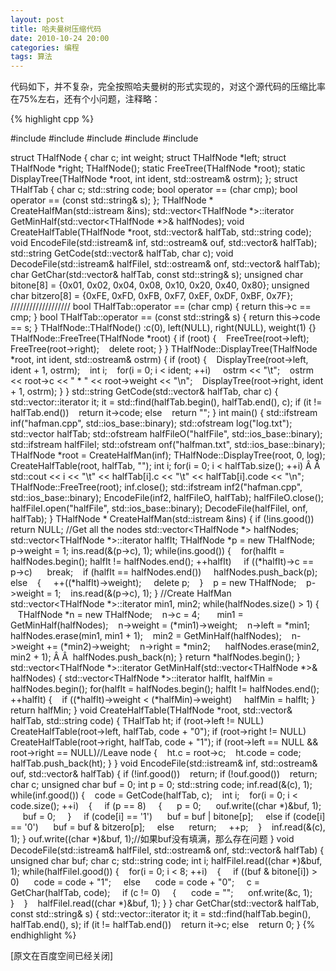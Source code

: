 ```yaml
---
layout: post
title: 哈夫曼树压缩代码
date: 2010-10-24 20:00
categories: 编程
tags: 算法
---
```



代码如下，并不复杂，完全按照哈夫曼树的形式实现的，对这个源代码的压缩比率在75%左右，还有个小问题，注释略：

<!-- more -->

{% highlight cpp %}

#include <iostream>
#include <fstream>
#include <vector>
#include <string>
#include <algorithm>

struct THalfNode
{
 char c;
 int weight;
 struct THalfNode *left;
 struct THalfNode *right;
 THalfNode();
 static FreeTree(THalfNode *root);
 static DisplayTree(THalfNode *root, int ident, std::ostream& ostrm);
};
struct THalfTab
{
 char c;
 std::string code;
 bool operator == (char cmp);
 bool operator == (const std::string& s);
};
THalfNode * CreateHalfMan(std::istream &ins);
std::vector<THalfNode *>::iterator GetMinHalf(std::vector<THalfNode *>& halfNodes);
void CreateHalfTable(THalfNode *root, std::vector<THalfTab>& halfTab, std::string code);
void EncodeFile(std::istream& inf, std::ostream& ouf, std::vector<THalfTab>& halfTab); 
std::string GetCode(std::vector<THalfTab>& halfTab, char c);
void DecodeFile(std::istream& halfFileI, std::ostream& onf, std::vector<THalfTab>& halfTab);
char GetChar(std::vector<THalfTab>& halfTab, const std::string& s);
unsigned char bitone[8] = {0x01, 0x02, 0x04, 0x08, 0x10, 0x20, 0x40, 0x80};
unsigned char bitzero[8] = {0xFE, 0xFD, 0xFB, 0xF7, 0xEF, 0xDF, 0xBF, 0x7F};
///////////////////
bool THalfTab::operator == (char cmp)
{
 return this->c == cmp;
}
bool THalfTab::operator == (const std::string& s)
{
 return this->code == s;
}
THalfNode::THalfNode()
:c(0), left(NULL), right(NULL), weight(1)
{}
THalfNode::FreeTree(THalfNode *root)
{
 if (root)
 {
   FreeTree(root->left);
   FreeTree(root->right);
   delete root;
 }
}
THalfNode::DisplayTree(THalfNode *root, int ident, std::ostream& ostrm)
{
 if (root)
 {
   DisplayTree(root->left, ident + 1, ostrm);
   int i;
   for(i = 0; i < ident; ++i)
    ostrm << "\t";
   ostrm << root->c << " * " << root->weight << "\n";
   DisplayTree(root->right, ident + 1, ostrm);
 }
}
std::string GetCode(std::vector<THalfTab>& halfTab, char c)
{
 std::vector<THalfTab>::iterator it;
 it = std::find(halfTab.begin(), halfTab.end(), c);
 if (it != halfTab.end())
   return it->code;
 else
   return "";
}
int main()
{
 std::ifstream inf("hafman.cpp", std::ios_base::binary);
 std::ofstream log("log.txt");
 std::vector<THalfTab> halfTab;
 std::ofstream halfFileO("halfFile", std::ios_base::binary);
 std::ifstream halfFileI;
 std::ofstream onf("halfman.txt", std::ios_base::binary);
 THalfNode *root = CreateHalfMan(inf); 
 THalfNode::DisplayTree(root, 0, log);
 CreateHalfTable(root, halfTab, "");
 int i;
 for(i = 0; i < halfTab.size(); ++i)
Â Â  std::cout << i << "\t" << halfTab[i].c << "\t" << halfTab[i].code << "\n";
 THalfNode::FreeTree(root);
 inf.close();
 std::ifstream inf2("hafman.cpp", std::ios_base::binary);
 EncodeFile(inf2, halfFileO, halfTab);
 halfFileO.close();
 halfFileI.open("halfFile", std::ios_base::binary);
 DecodeFile(halfFileI, onf, halfTab);
}
THalfNode * CreateHalfMan(std::istream &ins)
{
 if (!ins.good())
   return NULL;
 //Get all the nodes
 std::vector<THalfNode *> halfNodes;
 std::vector<THalfNode *>::iterator halfIt;
 THalfNode *p = new THalfNode;
 p->weight = 1;
 ins.read(&(p->c), 1);
 while(ins.good())
 {
   for(halfIt = halfNodes.begin(); halfIt != halfNodes.end(); ++halfIt)
    if ((*halfIt)->c == p->c)
     break;
   if (halfIt == halfNodes.end())
    halfNodes.push_back(p);
   else
   {
    ++((*halfIt)->weight);
    delete p;
   }
   p = new THalfNode;
   p->weight = 1;
   ins.read(&(p->c), 1);
 }
 //Create HalfMan
 std::vector<THalfNode *>::iterator min1, min2;
 while(halfNodes.size() > 1)
 {
   THalfNode *n = new THalfNode;
   n->c = 4;
  
   min1 = GetMinHalf(halfNodes);
   n->weight = (*min1)->weight;
   n->left = *min1;
   halfNodes.erase(min1, min1 + 1);
   min2 = GetMinHalf(halfNodes);
   n->weight += (*min2)->weight;
   n->right = *min2;  
   halfNodes.erase(min2, min2 + 1);
Â Â  halfNodes.push_back(n);
 }
 return *halfNodes.begin();
}
std::vector<THalfNode *>::iterator GetMinHalf(std::vector<THalfNode *>& halfNodes)
{
 std::vector<THalfNode *>::iterator halfIt, halfMin = halfNodes.begin();
 for(halfIt = halfNodes.begin(); halfIt != halfNodes.end(); ++halfIt)
 {
   if ((*halfIt)->weight < (*halfMin)->weight)
    halfMin = halfIt;
 }
 return halfMin;
}
void CreateHalfTable(THalfNode *root, std::vector<THalfTab>& halfTab, std::string code)
{
 THalfTab ht;
 if (root->left != NULL)
   CreateHalfTable(root->left, halfTab, code + "0");
 if (root->right != NULL)
   CreateHalfTable(root->right, halfTab, code + "1");
 if (root->left == NULL && root->right == NULL)//Leave node
 {
   ht.c = root->c;
   ht.code = code;
   halfTab.push_back(ht);
 }
}
void EncodeFile(std::istream& inf, std::ostream& ouf, std::vector<THalfTab>& halfTab)
{
 if (!inf.good())
   return;
 if (!ouf.good())
   return;
 char c;
 unsigned char buf = 0;
 int p = 0;
 std::string code;
 inf.read(&(c), 1);
 while(inf.good())
 {
   code = GetCode(halfTab, c);
   int i;
   for(i = 0; i < code.size(); ++i)
   {
    if (p == 8)
    {
     p = 0;
     ouf.write((char *)&buf, 1);
     buf = 0;
    }
    if (code[i] == '1')
     buf = buf | bitone[p]; 
    else if (code[i] == '0')
     buf = buf & bitzero[p];
    else
     return;
    ++p;
   }
   inf.read(&(c), 1);
 }
 ouf.write((char *)&buf, 1);//如果buf没有填满，那么存在问题
}
void DecodeFile(std::istream& halfFileI, std::ostream& onf, std::vector<THalfTab>& halfTab)
{
 unsigned char buf;
 char c;
 std::string code;
 int i;
 halfFileI.read((char *)&buf, 1);
 while(halfFileI.good())
 {
   for(i = 0; i < 8; ++i)
   {
    if ((buf & bitone[i]) > 0)
     code = code + "1";
    else
     code = code + "0";
    c = GetChar(halfTab, code);
    if (c != 0)
    {
     code = "";
     onf.write(&c, 1);
    }
   }
   halfFileI.read((char *)&buf, 1);
 }
}
char GetChar(std::vector<THalfTab>& halfTab, const std::string& s)
{
 std::vector<THalfTab>::iterator it;
 it = std::find(halfTab.begin(), halfTab.end(), s);
 if (it != halfTab.end())
   return it->c;
 else
   return 0;
}
{% endhighlight %}

[原文在百度空间已经关闭]

